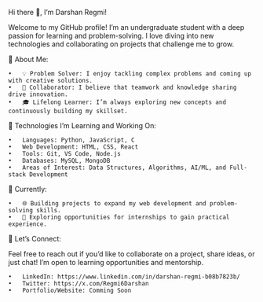Hi there 👋, I’m Darshan Regmi!

Welcome to my GitHub profile! I’m an undergraduate student with a deep passion for learning and problem-solving. I love diving into new technologies and collaborating on projects that challenge me to grow.

🚀 About Me:

	•	💡 Problem Solver: I enjoy tackling complex problems and coming up with creative solutions.
	•	🤝 Collaborator: I believe that teamwork and knowledge sharing drive innovation.
	•	🎓 Lifelong Learner: I’m always exploring new concepts and continuously building my skillset.

🔧 Technologies I’m Learning and Working On:

	•	Languages: Python, JavaScript, C
	•	Web Development: HTML, CSS, React
	•	Tools: Git, VS Code, Node.js
	•	Databases: MySQL, MongoDB
	•	Areas of Interest: Data Structures, Algorithms, AI/ML, and Full-stack Development

🌱 Currently:

	•	🌐 Building projects to expand my web development and problem-solving skills.
	•	🤔 Exploring opportunities for internships to gain practical experience.

💬 Let’s Connect: 

Feel free to reach out if you’d like to collaborate on a project, share ideas, or just chat! I’m open to learning opportunities and mentorship.

	•	LinkedIn: https://www.linkedin.com/in/darshan-regmi-b08b7823b/
	•	Twitter: https://x.com/Regmi6Darshan
	•	Portfolio/Website: Comming Soon
